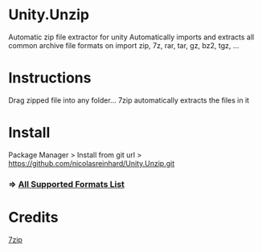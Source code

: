 # Unity.Unzip
Automatic zip file extractor for unity
Automatically imports and extracts all common archive file formats on import
zip, 7z, rar, tar, gz, bz2, tgz, ...

# Instructions
Drag zipped file into any folder... 7zip automatically extracts the files in it

# Install
Package Manager > Install from git url > https://github.com/nicolasreinhard/Unity.Unzip.git

### => [All Supported Formats List](https://7-zip.opensource.jp/chm/general/formats.htm)

# Credits
[7zip](https://7-zip.org/)
